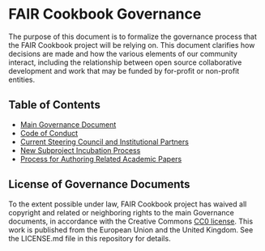 # FAIR Cookbook Governance

The purpose of this document is to formalize the governance process that the FAIR Cookbook project will be relying on. This document clarifies how decisions are made and how the various elements of our community interact, including the relationship between open source collaborative development and work that may be funded by for-profit or non-profit entities.

## Table of Contents

* [Main Governance Document](main_governance.md)
* [Code of Conduct](code_of_conduct)
* [Current Steering Council and Institutional Partners](people.md)
* [New Subproject Incubation Process](newsubprojects.md)
* [Process for Authoring Related Academic Papers](papers.md)

## License of Governance Documents

To the extent possible under law, FAIR Cookbook project has waived all copyright and related or neighboring rights to the main Governance documents, in accordance with the Creative Commons [CC0 license](http://creativecommons.org/publicdomain/zero/1.0/). This work is published from the European Union and the United Kingdom.  See the LICENSE.md file in this repository for details.